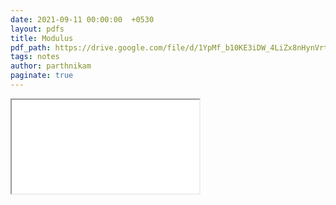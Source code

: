 ```yaml
---
date: 2021-09-11 00:00:00  +0530
layout: pdfs
title: Modulus
pdf_path: https://drive.google.com/file/d/1YpMf_b10KE3iDW_4LiZx8nHynVrt1rsZ/preview?usp=sharing
tags: notes
author: parthnikam
paginate: true
---
```


<iframe class="embed-pdf" src="{{ page.pdf_path }}#toolbar=0" seamless="seamless" scrolling="no" style="overflow:hidden"></iframe>
